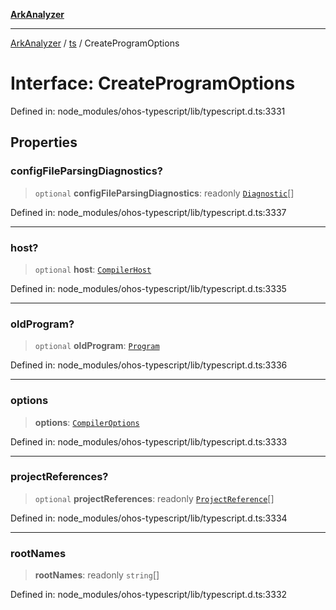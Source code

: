 [**ArkAnalyzer**](../../../../README.md)

***

[ArkAnalyzer](../../../../globals.md) / [ts](../README.md) / CreateProgramOptions

# Interface: CreateProgramOptions

Defined in: node\_modules/ohos-typescript/lib/typescript.d.ts:3331

## Properties

### configFileParsingDiagnostics?

> `optional` **configFileParsingDiagnostics**: readonly [`Diagnostic`](Diagnostic.md)[]

Defined in: node\_modules/ohos-typescript/lib/typescript.d.ts:3337

***

### host?

> `optional` **host**: [`CompilerHost`](CompilerHost.md)

Defined in: node\_modules/ohos-typescript/lib/typescript.d.ts:3335

***

### oldProgram?

> `optional` **oldProgram**: [`Program`](Program.md)

Defined in: node\_modules/ohos-typescript/lib/typescript.d.ts:3336

***

### options

> **options**: [`CompilerOptions`](CompilerOptions.md)

Defined in: node\_modules/ohos-typescript/lib/typescript.d.ts:3333

***

### projectReferences?

> `optional` **projectReferences**: readonly [`ProjectReference`](ProjectReference.md)[]

Defined in: node\_modules/ohos-typescript/lib/typescript.d.ts:3334

***

### rootNames

> **rootNames**: readonly `string`[]

Defined in: node\_modules/ohos-typescript/lib/typescript.d.ts:3332
